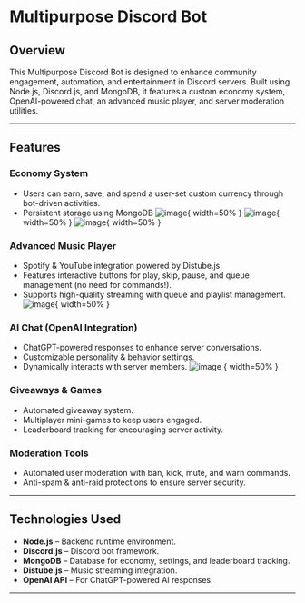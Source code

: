# Multipurpose Discord Bot

## Overview
This Multipurpose Discord Bot is designed to enhance community engagement, automation, and entertainment in Discord servers. Built using Node.js, Discord.js, and MongoDB, it features a custom economy system, OpenAI-powered chat, an advanced music player, and server moderation utilities. 

---

## Features

### Economy System
- Users can earn, save, and spend a user-set custom currency through bot-driven activities.
- Persistent storage using MongoDB
![image](https://github.com/user-attachments/assets/b13980a2-2684-42fd-9ec6-25cfeb9b6ae9){ width=50% }
![image](https://github.com/user-attachments/assets/4ade11ea-98b6-4d0c-9e90-8bf577c709be){ width=50% }
![image](https://github.com/user-attachments/assets/9b790efd-0336-4638-924e-3e080ff9af7d){ width=50% }

### Advanced Music Player
- Spotify & YouTube integration powered by Distube.js.
- Features interactive buttons for play, skip, pause, and queue management (no need for commands!).
- Supports high-quality streaming with queue and playlist management.
![image](https://github.com/user-attachments/assets/98b564f7-139e-4607-8d0c-08f8d3d4003a){ width=50% }

### AI Chat (OpenAI Integration)
- ChatGPT-powered responses to enhance server conversations.
- Customizable personality & behavior settings.
- Dynamically interacts with server members.
![image](https://github.com/user-attachments/assets/2764b6c4-4273-4bec-aec3-e563c9095ea7) { width=50% }

### Giveaways & Games
- Automated giveaway system.
- Multiplayer mini-games to keep users engaged.
- Leaderboard tracking for encouraging server activity.

### Moderation Tools
- Automated user moderation with ban, kick, mute, and warn commands.
- Anti-spam & anti-raid protections to ensure server security.
---

## Technologies Used
- **Node.js** – Backend runtime environment.
- **Discord.js** – Discord bot framework.
- **MongoDB** – Database for economy, settings, and leaderboard tracking.
- **Distube.js** – Music streaming integration.
- **OpenAI API** – For ChatGPT-powered AI responses.

---



